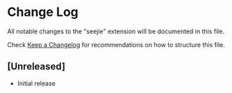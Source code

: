 # Change Log

All notable changes to the "seejie" extension will be documented in this file.

Check [Keep a Changelog](http://keepachangelog.com/) for recommendations on how to structure this file.

## [Unreleased]

- Initial release